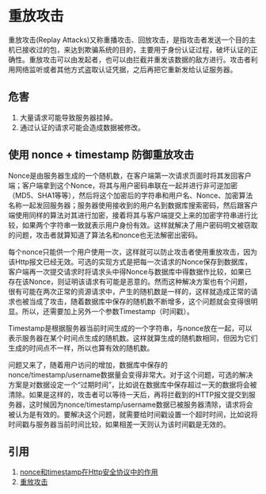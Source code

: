 # 重放攻击

重放攻击(Replay Attacks)又称重播攻击、回放攻击，是指攻击者发送一个目的主机已接收过的包，来达到欺骗系统的目的，主要用于身份认证过程，破坏认证的正确性。重放攻击可以由发起者，也可以由拦截并重发该数据的敌方进行。攻击者利用网络监听或者其他方式盗取认证凭据，之后再把它重新发给认证服务器。

## 危害

1. 大量请求可能导致服务器挂掉。
1. 通过认证的请求可能会造成数据被修改。

## 使用 nonce + timestamp 防御重放攻击

Nonce是由服务器生成的一个随机数，在客户端第一次请求页面时将其发回客户端；客户端拿到这个Nonce，将其与用户密码串联在一起并进行非可逆加密（MD5、SHA1等等），然后将这个加密后的字符串和用户名、Nonce、加密算法名称一起发回服务器；服务器使用接收到的用户名到数据库搜索密码，然后跟客户端使用同样的算法对其进行加密，接着将其与客户端提交上来的加密字符串进行比较，如果两个字符串一致就表示用户身份有效。这样就解决了用户密码明文被窃取的问题，攻击者就算知道了算法名和nonce也无法解密出密码。

每个nonce只能供一个用户使用一次，这样就可以防止攻击者使用重放攻击，因为该Http报文已经无效。可选的实现方式是把每一次请求的Nonce保存到数据库，客户端再一次提交请求时将请求头中得Nonce与数据库中得数据作比较，如果已存在该Nonce，则证明该请求有可能是恶意的。然而这种解决方案也有个问题，很有可能在两次正常的资源请求中，产生的随机数是一样的，这样就造成正常的请求也被当成了攻击，随着数据库中保存的随机数不断增多，这个问题就会变得很明显。所以，还需要加上另外一个参数Timestamp（时间戳）。

Timestamp是根据服务器当前时间生成的一个字符串，与nonce放在一起，可以表示服务器在某个时间点生成的随机数。这样就算生成的随机数相同，但因为它们生成的时间点不一样，所以也算有效的随机数。

问题又来了，随着用户访问的增加，数据库中保存的nonce/timestamp/username数据量会变得非常大。对于这个问题，可选的解决方案是对数据设定一个“过期时间”，比如说在数据库中保存超过一天的数据将会被清除。如果是这样的，攻击者可以等待一天后，再将拦截到的HTTP报文提交到服务器，这时候因为nonce/timestamp/username数据已被服务器清除，请求将会被认为是有效的。要解决这个问题，就需要给时间戳设置一个超时时间，比如说将时间戳与服务器当前时间比较，如果相差一天则认为该时间戳是无效的。

## 引用

1. [nonce和timestamp在Http安全协议中的作用](https://www.cnblogs.com/bestzrz/archive/2011/09/03/2164620.html)
1. [重放攻击](https://baike.baidu.com/item/%E9%87%8D%E6%94%BE%E6%94%BB%E5%87%BB)